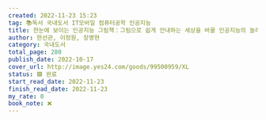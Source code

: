 ```yaml
---
created: 2022-11-23 15:23
tag: 📚독서 국내도서 IT모바일 컴퓨터공학 인공지능
title: 한눈에 보이는 인공지능 그림책：그림으로 쉽게 안내하는 세상을 바꿀 인공지능의 놀라운 신세계!
author: 한선관, 이정원, 장명현
category: 국내도서
total_page: 280
publish_date: 2022-10-17
cover_url: http://image.yes24.com/goods/99500959/XL
status: 🟩 완료
start_read_date: 2022-11-23
finish_read_date: 2022-11-23
my_rate: 0
book_note: ❌
---
```




